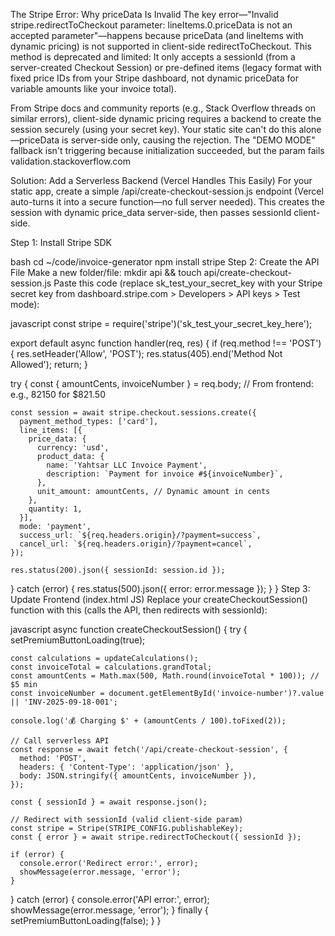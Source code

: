 The Stripe Error: Why priceData Is Invalid
The key error—"Invalid stripe.redirectToCheckout parameter: lineItems.0.priceData is not an accepted parameter"—happens because priceData (and lineItems with dynamic pricing) is not supported in client-side redirectToCheckout. This method is deprecated and limited: It only accepts a sessionId (from a server-created Checkout Session) or pre-defined items (legacy format with fixed price IDs from your Stripe dashboard, not dynamic priceData for variable amounts like your invoice total).

From Stripe docs and community reports (e.g., Stack Overflow threads on similar errors), client-side dynamic pricing requires a backend to create the session securely (using your secret key). Your static site can't do this alone—priceData is server-side only, causing the rejection. The "DEMO MODE" fallback isn't triggering because initialization succeeded, but the param fails validation.stackoverflow.com

Solution: Add a Serverless Backend (Vercel Handles This Easily)
For your static app, create a simple /api/create-checkout-session.js endpoint (Vercel auto-turns it into a secure function—no full server needed). This creates the session with dynamic price_data server-side, then passes sessionId client-side.

Step 1: Install Stripe SDK

bash
cd ~/code/invoice-generator
npm install stripe
Step 2: Create the API File
Make a new folder/file: mkdir api && touch api/create-checkout-session.js
Paste this code (replace sk_test_your_secret_key with your Stripe secret key from dashboard.stripe.com > Developers > API keys > Test mode):

javascript
const stripe = require('stripe')('sk_test_your_secret_key_here');

export default async function handler(req, res) {
  if (req.method !== 'POST') {
    res.setHeader('Allow', 'POST');
    res.status(405).end('Method Not Allowed');
    return;
  }

  try {
    const { amountCents, invoiceNumber } = req.body; // From frontend: e.g., 82150 for $821.50

    const session = await stripe.checkout.sessions.create({
      payment_method_types: ['card'],
      line_items: [{
        price_data: {
          currency: 'usd',
          product_data: {
            name: 'Yahtsar LLC Invoice Payment',
            description: `Payment for invoice #${invoiceNumber}`,
          },
          unit_amount: amountCents, // Dynamic amount in cents
        },
        quantity: 1,
      }],
      mode: 'payment',
      success_url: `${req.headers.origin}/?payment=success`,
      cancel_url: `${req.headers.origin}/?payment=cancel`,
    });

    res.status(200).json({ sessionId: session.id });
  } catch (error) {
    res.status(500).json({ error: error.message });
  }
}
Step 3: Update Frontend (index.html JS)
Replace your createCheckoutSession() function with this (calls the API, then redirects with sessionId):

javascript
async function createCheckoutSession() {
  try {
    setPremiumButtonLoading(true);

    const calculations = updateCalculations();
    const invoiceTotal = calculations.grandTotal;
    const amountCents = Math.max(500, Math.round(invoiceTotal * 100)); // $5 min
    const invoiceNumber = document.getElementById('invoice-number')?.value || 'INV-2025-09-18-001';

    console.log('💰 Charging $' + (amountCents / 100).toFixed(2));

    // Call serverless API
    const response = await fetch('/api/create-checkout-session', {
      method: 'POST',
      headers: { 'Content-Type': 'application/json' },
      body: JSON.stringify({ amountCents, invoiceNumber }),
    });

    const { sessionId } = await response.json();

    // Redirect with sessionId (valid client-side param)
    const stripe = Stripe(STRIPE_CONFIG.publishableKey);
    const { error } = await stripe.redirectToCheckout({ sessionId });

    if (error) {
      console.error('Redirect error:', error);
      showMessage(error.message, 'error');
    }
  } catch (error) {
    console.error('API error:', error);
    showMessage(error.message, 'error');
  } finally {
    setPremiumButtonLoading(false);
  }
}
